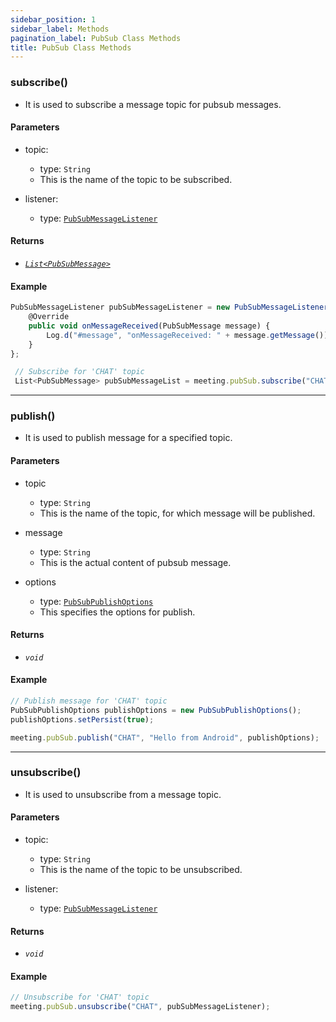 ```yaml
---
sidebar_position: 1
sidebar_label: Methods
pagination_label: PubSub Class Methods
title: PubSub Class Methods
---
```


<div class="sdk-api-ref-only-h4">

### subscribe()

- It is used to subscribe a message topic for pubsub messages.

#### Parameters

- topic:

  - type: `String`
  - This is the name of the topic to be subscribed.

- listener:

  - type: [`PubSubMessageListener`](pubsub-message-listener-class)

#### Returns

- [_`List<PubSubMessage>`_](pubsub-message-class)

#### Example

```js
PubSubMessageListener pubSubMessageListener = new PubSubMessageListener() {
    @Override
    public void onMessageReceived(PubSubMessage message) {
        Log.d("#message", "onMessageReceived: " + message.getMessage());
    }
};

 // Subscribe for 'CHAT' topic
 List<PubSubMessage> pubSubMessageList = meeting.pubSub.subscribe("CHAT", pubSubMessageListener);
```

---

### publish()

- It is used to publish message for a specified topic.

#### Parameters

- topic

  - type: `String`
  - This is the name of the topic, for which message will be published.

- message

  - type: `String`
  - This is the actual content of pubsub message.

- options
  - type: [`PubSubPublishOptions`](pubsub-publish-options-class)
  - This specifies the options for publish.

#### Returns

- _`void`_

#### Example

```js
// Publish message for 'CHAT' topic
PubSubPublishOptions publishOptions = new PubSubPublishOptions();
publishOptions.setPersist(true);

meeting.pubSub.publish("CHAT", "Hello from Android", publishOptions);
```

---

### unsubscribe()

- It is used to unsubscribe from a message topic.

#### Parameters

- topic:

  - type: `String`
  - This is the name of the topic to be unsubscribed.

- listener:

  - type: [`PubSubMessageListener`](pubsub-message-listener-class)

#### Returns

- _`void`_

#### Example

```js
// Unsubscribe for 'CHAT' topic
meeting.pubSub.unsubscribe("CHAT", pubSubMessageListener);
```

</div>
